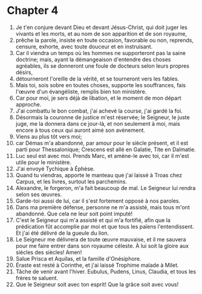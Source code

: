 # Chapter 4

1. Je t'en conjure devant Dieu et devant Jésus-Christ, qui doit juger les vivants et les morts, et au nom de son apparition et de son royaume,
2. prêche la parole, insiste en toute occasion, favorable ou non, reprends, censure, exhorte, avec toute douceur et en instruisant.
3. Car il viendra un temps où les hommes ne supporteront pas la saine doctrine; mais, ayant la démangeaison d'entendre des choses agréables, ils se donneront une foule de docteurs selon leurs propres désirs,
4. détourneront l'oreille de la vérité, et se tourneront vers les fables.
5. Mais toi, sois sobre en toutes choses, supporte les souffrances, fais l'œuvre d'un évangéliste, remplis bien ton ministère.
6. Car pour moi, je sers déjà de libation, et le moment de mon départ approche.
7. J'ai combattu le bon combat, j'ai achevé la course, j'ai gardé la foi.
8. Désormais la couronne de justice m'est réservée; le Seigneur, le juste juge, me la donnera dans ce jour-là, et non seulement à moi, mais encore à tous ceux qui auront aimé son avènement.
9. Viens au plus tôt vers moi;
10. car Démas m'a abandonné, par amour pour le siècle présent, et il est parti pour Thessalonique; Crescens est allé en Galatie, Tite en Dalmatie.
11. Luc seul est avec moi. Prends Marc, et amène-le avec toi, car il m'est utile pour le ministère.
12. J'ai envoyé Tychique à Éphèse.
13. Quand tu viendras, apporte le manteau que j'ai laissé à Troas chez Carpus, et les livres, surtout les parchemins.
14. Alexandre, le forgeron, m'a fait beaucoup de mal. Le Seigneur lui rendra selon ses œuvres.
15. Garde-toi aussi de lui, car il s'est fortement opposé à nos paroles.
16. Dans ma première défense, personne ne m'a assisté, mais tous m'ont abandonné. Que cela ne leur soit point imputé!
17. C'est le Seigneur qui m'a assisté et qui m'a fortifié, afin que la prédication fût accomplie par moi et que tous les païens l'entendissent. Et j'ai été délivré de la gueule du lion.
18. Le Seigneur me délivrera de toute œuvre mauvaise, et il me sauvera pour me faire entrer dans son royaume céleste. À lui soit la gloire aux siècles des siècles! Amen!
19. Salue Prisca et Aquilas, et la famille d'Onésiphore.
20. Éraste est resté à Corinthe, et j'ai laissé Trophime malade à Milet.
21. Tâche de venir avant l'hiver. Eubulus, Pudens, Linus, Claudia, et tous les frères te saluent.
22. Que le Seigneur soit avec ton esprit! Que la grâce soit avec vous!

